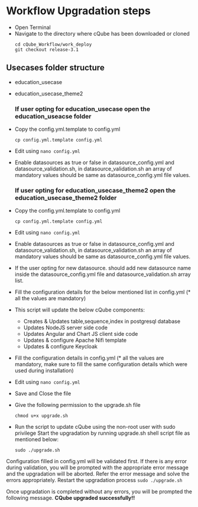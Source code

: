 # Workflow Upgradation steps

- Open Terminal
- Navigate to the directory where cQube has been downloaded or cloned
  ```
  cd cQube_Workflow/work_deploy
  git checkout release-3.1
  ```
## Usecases folder structure
  - education_usecase
  - education_usecase_theme2
    ### If user opting for education_usecase open the education_useacse folder 
- Copy the config.yml.template to config.yml 
  ```
  cp config.yml.template config.yml
  ```
- Edit using ```nano config.yml```
- Enable datasources as true or false in datasource_config.yml and datasource_validation.sh, in datasource_validation.sh  an array of mandatory values should be same as datasource_config.yml file values. 
  ### If user opting for education_usecase_theme2 open the education_usecase_theme2 folder
- Copy the config.yml.template to config.yml 
  ```
  cp config.yml.template config.yml
  ```
- Edit using ```nano config.yml```
- Enable datasources as true or false in datasource_config.yml and datasource_validation.sh, in datasource_validation.sh  an array of mandatory values should be same as datasource_config.yml file values.
- If the user opting for new datasource.  should add new datasource name inside the datasource_config.yml file and datasource_validation.sh array list.
- Fill the configuration details for the below mentioned list in config.yml (* all the values are mandatory)

- This script will update the below cQube components:
  - Creates & Updates table,sequence,index in postgresql database
  - Updates NodeJS server side code
  - Updates Angular and Chart JS client side code
  - Updates & configure Apache Nifi template
  - Updates & configure Keycloak
- Fill the configuration details in config.yml (* all the values are mandatory, make sure to fill the same configuration details which were used during installation)

- Edit using ```nano config.yml```

- Save and Close the file

- Give the following permission to the upgrade.sh file

  ```
  chmod u+x upgrade.sh
  ```
- Run the script to update cQube using the non-root user with sudo privilege
Start the upgradation by running upgrade.sh shell script file as mentioned below:
  ```
  sudo ./upgrade.sh
  ```

Configuration filled in config.yml will be validated first. If there is any error during validation, you will be prompted with the appropriate error message and the upgradation will be aborted. Refer the error message and solve the errors appropriately. Restart the upgradation process  ```sudo ./upgrade.sh```

Once upgradation is completed without any errors, you will be prompted the following message. **CQube upgraded successfully!!**
